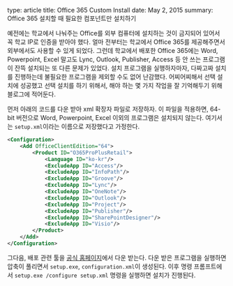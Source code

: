 type: article
title: Office 365 Custom Install
date: May 2, 2015
summary: Office 365 설치할 때 필요한 컴포넌트만 설치하기

예전에는 학교에서 나눠주는 Office를 외부 컴퓨터에 설치하는 것이 금지되어 있어서 꼭 학교 IP로 인증을
받아야 했다. 얼마 전부터는 학교에서 Office 365를 제공해주면서 외부에서도 사용할 수 있게 되었다. 그런데
학교에서 배포한 Office 365에는 Word, Powerpoint, Excel 말고도 Lync, Outlook, Publisher,
Access 등 안 쓰는 프로그램이 잔뜩 설치되는 또 다른 문제가 있었다. 설치 프로그램을 실행하자마자, 다짜고짜
설치를 진행하는데 불필요한 프로그램을 제외할 수도 없어 난감했다. 어찌어찌해서 선택 설치에 성공했고 선택
설치를 하기 위해서, 해야 하는 몇 가지 작업을 잘 기억해두기 위해 블로그에 적어둔다.

먼저 아래의 코드를 다운 받아 xml 확장자 파일로 저장하자. 이 파일을 적용하면, 64-bit 버전으로 Word,
Powerpoint, Excel 이외의 프로그램은 설치되지 않는다. 여기서는 `setup.xml`이라는 이름으로
저장했다고 가정한다.

```xml
<Configuration>
	<Add OfficeClientEdition="64">
		<Product ID="O365ProPlusRetail">
			<Language ID="ko-kr"/>
			<ExcludeApp ID="Access"/>
			<ExcludeApp ID="InfoPath"/>
			<ExcludeApp ID="Groove"/>
			<ExcludeApp ID="Lync"/>
			<ExcludeApp ID="OneNote"/>
			<ExcludeApp ID="Outlook"/>
			<ExcludeApp ID="Project"/>
			<ExcludeApp ID="Publisher"/>
			<ExcludeApp ID="SharePointDesigner"/>
			<ExcludeApp ID="Visio"/>
		</Product>
	</Add>
</Configuration>
```

그다음, 배포 관련 툴을
[공식 홈페이지](https://www.microsoft.com/en-us/download/details.aspx?id=36778)에서
다운 받는다. 다운 받은 프로그램을 실행하면 압축이 풀리면서 `setup.exe`, `configuration.xml`이
생성된다. 이후 명령 프롬프트에서 `setup.exe /configure setup.xml` 명령을 실행하면 설치가
진행된다.
